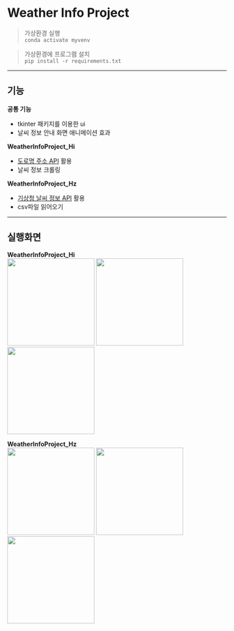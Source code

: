 # Weather Info Project
>가상환경 실행<br>
`conda activate myvenv`

>가상환경에 프로그램 설치<br>
`pip install -r requirements.txt `

---

## <b>기능</b>
<b>공통 기능</b>
- tkinter 패키지를 이용한 ui
- 날씨 정보 안내 화면 애니메이션 효과

<b>WeatherInfoProject_Hi</b>
- [도로명 주소 API](https://www.juso.go.kr/addrlink/devAddrLinkRequestGuide.do?menu=roadApi) 활용
- 날씨 정보 크롤링 

<b>WeatherInfoProject_Hz</b>
- [기상청 날씨 정보 API](https://www.weather.go.kr/weather/lifenindustry/sevice_rss.jsp) 활용<br>
- csv파일 읽어오기 <br>

---

## <b>실행화면</b>
<b>WeatherInfoProject_Hi</b> <Br>
<img src = "./readmeImages/Hi_main.PNG" width ="200" /> <img src = "./readmeImages/Hi_location.PNG" width ="200" /> <img src = "./readmeImages/Hi_weather.PNG" width ="200" />

<b> WeatherInfoProject_Hz</b> <Br>
<img src = "./readmeImages/Hz_main.png" width ="200" /> <img src = "./readmeImages/Hz_location.png" width ="200" /> <img src = "./readmeImages/Hz_weather.png" width ="200" />
